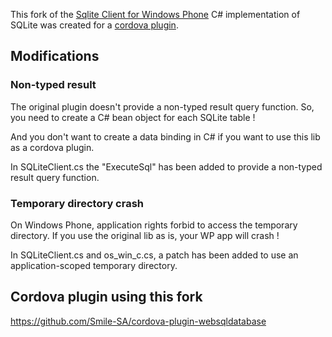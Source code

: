This fork of the [Sqlite Client for Windows Phone](http://sqlitewindowsphone.codeplex.com/) C# implementation of SQLite was created for a [cordova plugin](https://github.com/Smile-SA/cordova-plugin-websqldatabase).

## Modifications

### Non-typed result

The original plugin doesn't provide a non-typed result query function.
So, you need to create a C# bean object for each SQLite table !


And you don't want to create a data binding in C# if you want to use this lib as a cordova plugin.

In SQLiteClient.cs the "ExecuteSql" has been added to provide a non-typed result query function.

### Temporary directory crash

On Windows Phone, application rights forbid to access the temporary directory. If you use the original lib as is, your WP app will crash !

In SQLiteClient.cs and os_win_c.cs, a patch has been added to use an application-scoped temporary directory.

## Cordova plugin using this fork

https://github.com/Smile-SA/cordova-plugin-websqldatabase
